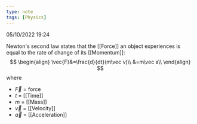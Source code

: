```yaml
---
type: note
tags: [Physics]
---
```

05/10/2022 19:24

  

Newton's second law states that the [[Force]] an object experiences is equal to the rate of change of its [[Momentum]]:
$$
\begin{align}
\vec{F}&=\frac{d}{dt}(m\vec v)\\
&=m\vec a\\
\end{align}
$$
where
- $\vec{F}$ = force
- $t$ = [[Time]]
- $m$ = [[Mass]]
- $\vec{v}$ = [[Velocity]]
- $\vec{a}$ = [[Acceleration]]

